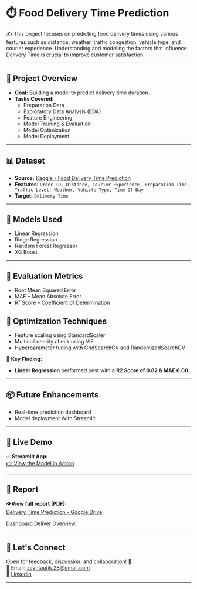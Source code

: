 # ⏱️ Food Delivery Time Prediction

✍️ This project focuses on predicting food delivery times using various features such as distance, weather, traffic congestion, vehicle type, and courier experience. Understanding and modeling the factors that influence Delivery Time is crucial to improve customer satisfaction.

---

## 🚀 Project Overview

- **Goal:** Building a model to predict delivery time duration.
- **Tasks Covered:**
  - Preparation Data
  - Exploratory Data Analysis (EDA)
  - Feature Engineering
  - Model Training & Evaluation
  - Model Optimization
  - Model Deployment

---

## 📊 Dataset

- **Source:** [Kaggle - Food Delivery Time Prediction](https://www.kaggle.com/datasets/denkuznetz/food-delivery-time-prediction)
- **Features:** `Order ID, Distance, Courier Experience, Preparation Time, Traffic Level, Weather, Vehicle Type, Time Of Day`
- **Target:** `Delivery Time`

---

## 🤖 Models Used

- Linear Regression
- Ridge Regression
- Random Forest Regressor
- XG Boost

---

## 🧠 Evaluation Metrics

- Root Mean Squared Error
- MAE – Mean Absolute Error
- R² Score – Coefficient of Determination

## 🔧 Optimization Techniques

- Feature scaling using StandardScaler
- Multicollinearity check using VIF
- Hyperparameter tuning with GridSearchCV and RandomizedSearchCV

📌 **Key Finding:**  
- **Linear Regression** performed best with a **R2 Score of 0.82 & MAE 6.00**.

---

## 📦 Future Enhancements

- Real-time prediction dashboard
- Model deployment With Streamlit

---
## 🚀 Live Demo

✅ **Streamlit App:**  
[👉 View the Model in Action](https://time-prediction.streamlit.app/)

---

## 📄 Report

👁️**View full report (PDF):**  
[Delivery Time Prediction - Google Drive](https://drive.google.com/file/d/1698Vimadpeede9yH2HNVDJha1TweMD3L/view?usp=sharing).

[Dashboard Deliver Overview](https://lookerstudio.google.com/reporting/7d7ef698-0a77-4a4f-9819-5d546e54b2af).

---

## 📣 Let's Connect

Open for feedback, discussion, and collaboration! 🤝  
📧 Email: zayntaufik.28@gmail.com  
🔗 [LinkedIn](https://linkedin.com/in/shalihin2205)

---




